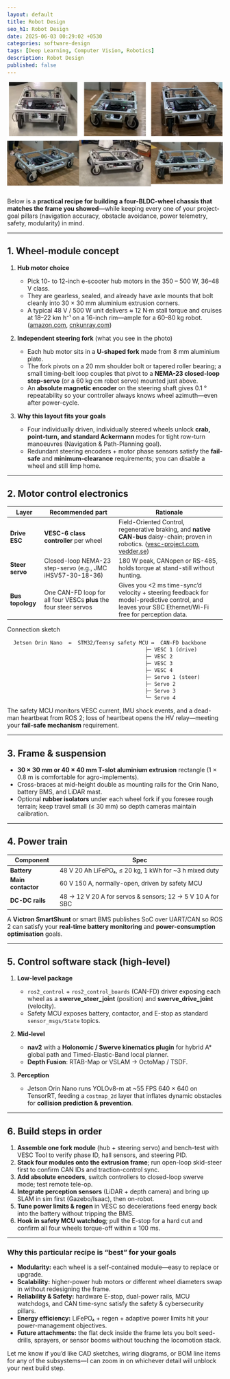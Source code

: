 ```yaml
---
layout: default
title: Robot Design
seo_h1: Robot Design
date: 2025-06-03 00:29:02 +0530
categories: software-design
tags: [Deep Learning, Computer Vision, Robotics]
description: Robot Design
published: false
---
```

![alt text](robot_collage.png)

Below is a **practical recipe for building a four-BLDC-wheel chassis that matches the frame you showed**—while keeping every one of your project-goal pillars (navigation accuracy, obstacle avoidance, power telemetry, safety, modularity) in mind.

---

## 1. Wheel-module concept

1. **Hub motor choice**

   * Pick 10- to 12-inch e-scooter hub motors in the 350 – 500 W, 36–48 V class.
   * They are gearless, sealed, and already have axle mounts that bolt cleanly into 30 × 30 mm aluminium extrusion corners.
   * A typical 48 V / 500 W unit delivers ≈ 12 N·m stall torque and cruises at 18–22 km h⁻¹ on a 16-inch rim—ample for a 60–80 kg robot. ([amazon.com][1], [cnkunray.com][2])

2. **Independent steering fork** (what you see in the photo)

   * Each hub motor sits in a **U-shaped fork** made from 8 mm aluminium plate.
   * The fork pivots on a 20 mm shoulder bolt or tapered roller bearing; a small timing-belt loop couples that pivot to a **NEMA-23 closed-loop step-servo** (or a 60 kg·cm robot servo) mounted just above.
   * An **absolute magnetic encoder** on the steering shaft gives 0.1 ° repeatability so your controller always knows wheel azimuth—even after power-cycle.

3. **Why this layout fits your goals**

   * Four individually driven, individually steered wheels unlock **crab, point-turn, and standard Ackermann** modes for tight row-turn manoeuvres (Navigation & Path-Planning goal).
   * Redundant steering encoders + motor phase sensors satisfy the **fail-safe** and **minimum-clearance** requirements; you can disable a wheel and still limp home.

---

## 2. Motor control electronics

| Layer            | Recommended part                                                  | Rationale                                                                                                                                           |
| ---------------- | ----------------------------------------------------------------- | --------------------------------------------------------------------------------------------------------------------------------------------------- |
| **Drive ESC**    | **VESC-6 class controller** per wheel                             | Field-Oriented Control, regenerative braking, and **native CAN-bus** daisy-chain; proven in robotics. ([vesc-project.com][3], [vedder.se][4])       |
| **Steer servo**  | Closed-loop NEMA-23 step-servo (e.g., JMC iHSV57-30-18-36)        | 180 W peak, CANopen or RS-485, holds torque at stand-still without hunting.                                                                         |
| **Bus topology** | One CAN-FD loop for all four VESCs **plus** the four steer servos | Gives you <2 ms time-sync’d velocity + steering feedback for model-predictive control, and leaves your SBC Ethernet/Wi-Fi free for perception data. |

Connection sketch

```
  Jetson Orin Nano  ↔  STM32/Teensy safety MCU ↔  CAN-FD backbone
                                             ├─ VESC 1 (drive)
                                             ├─ VESC 2
                                             ├─ VESC 3
                                             ├─ VESC 4
                                             ├─ Servo 1 (steer)
                                             ├─ Servo 2
                                             ├─ Servo 3
                                             └─ Servo 4
```

The safety MCU monitors VESC current, IMU shock events, and a dead-man heartbeat from ROS 2; loss of heartbeat opens the HV relay—meeting your **fail-safe mechanism** requirement.

---

## 3. Frame & suspension

* **30 × 30 mm or 40 × 40 mm T-slot aluminium extrusion** rectangle (1 × 0.8 m is comfortable for agro-implements).
* Cross-braces at mid-height double as mounting rails for the Orin Nano, battery BMS, and LiDAR mast.
* Optional **rubber isolators** under each wheel fork if you foresee rough terrain; keep travel small (≤ 30 mm) so depth cameras maintain calibration.

---

## 4. Power train

| Component          | Spec                                                       |
| ------------------ | ---------------------------------------------------------- |
| **Battery**        | 48 V 20 Ah LiFePO₄, ≤ 20 kg, 1 kWh for \~3 h mixed duty    |
| **Main contactor** | 60 V 150 A, normally-open, driven by safety MCU            |
| **DC-DC rails**    | 48 → 12 V 20 A for servos & sensors; 12 → 5 V 10 A for SBC |

A **Victron SmartShunt** or smart BMS publishes SoC over UART/CAN so ROS 2 can satisfy your **real-time battery monitoring** and **power-consumption optimisation** goals.

---

## 5. Control software stack (high-level)

1. **Low-level package**

   * `ros2_control` + `ros2_control_boards` (CAN-FD) driver exposing each wheel as a **swerve\_steer\_joint** (position) and **swerve\_drive\_joint** (velocity).
   * Safety MCU exposes battery, contactor, and E-stop as standard `sensor_msgs/State` topics.

2. **Mid-level**

   * **nav2** with a **Holonomic / Swerve kinematics plugin** for hybrid A\* global path and Timed-Elastic-Band local planner.
   * **Depth Fusion**: RTAB-Map or VSLAM → OctoMap / TSDF.

3. **Perception**

   * Jetson Orin Nano runs YOLOv8-m at \~55 FPS 640 × 640 on TensorRT, feeding a `costmap_2d` layer that inflates dynamic obstacles for **collision prediction & prevention**.

---

## 6. Build steps in order

1. **Assemble one fork module** (hub + steering servo) and bench-test with VESC Tool to verify phase ID, hall sensors, and steering PID.
2. **Stack four modules onto the extrusion frame**; run open-loop skid-steer first to confirm CAN IDs and traction-control sync.
3. **Add absolute encoders**, switch controllers to closed-loop swerve mode; test remote tele-op.
4. **Integrate perception sensors** (LiDAR + depth camera) and bring up SLAM in sim first (Gazebo/Isaac), then on-robot.
5. **Tune power limits & regen** in VESC so decelerations feed energy back into the battery without tripping the BMS.
6. **Hook in safety MCU watchdog**; pull the E-stop for a hard cut and confirm all four wheels torque-off within ≤ 100 ms.

---

### Why this particular recipe is “best” for your goals

* **Modularity:** each wheel is a self-contained module—easy to replace or upgrade.
* **Scalability:** higher-power hub motors or different wheel diameters swap in without redesigning the frame.
* **Reliability & Safety:** hardware E-stop, dual-power rails, MCU watchdogs, and CAN time-sync satisfy the safety & cybersecurity pillars.
* **Energy efficiency:** LiFePO₄ + regen + adaptive power limits hit your power-management objectives.
* **Future attachments:** the flat deck inside the frame lets you bolt seed-drills, sprayers, or sensor booms without touching the locomotion stack.

Let me know if you’d like CAD sketches, wiring diagrams, or BOM line items for any of the subsystems—I can zoom in on whichever detail will unblock your next build step.

[1]: https://www.amazon.com/Electric-Scooter-Brushless-Gearless-Conversion/dp/B0DHKFRDRX?utm_source=chatgpt.com "12 Inch Electric Scooter Hub Motor Wheel 48V 500W Brushless ..."
[2]: https://cnkunray.com/products/kunray-12inch-scooter-hub-motor-wheel-48v-500w-brushless-non-gear-motor-36v-350w-electric-bike-scooter-motor-kit?utm_source=chatgpt.com "KUNRAY 12inch Scooter Hub Motor Wheel 48V 500W Brushless ..."
[3]: https://vesc-project.com/?utm_source=chatgpt.com "VESC Project"
[4]: https://vedder.se/2015/01/vesc-open-source-esc/comment-page-2/?utm_source=chatgpt.com "VESC – Open Source ESC | Benjamin's robotics"
